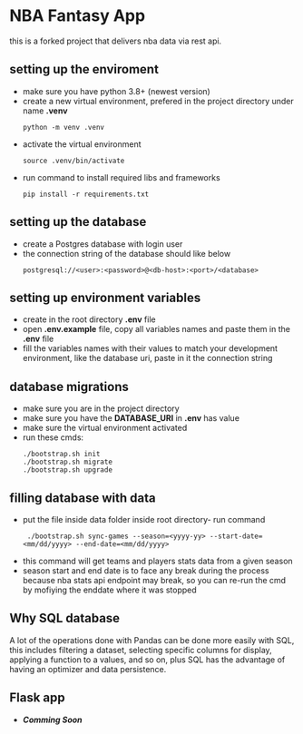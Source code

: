 # NBA Fantasy App
this is a forked project that delivers nba data via rest api.

## setting up the enviroment
- make sure you have python 3.8+ (newest version)
- create a new virtual environment, prefered in the project directory under name **.venv**
    ```
    python -m venv .venv
    ```
- activate the virtual environment
    ```
    source .venv/bin/activate
    ```
- run command to install required libs and frameworks
    ```
    pip install -r requirements.txt
    ```

## setting up the database
- create a Postgres database with login user
- the connection string of the database should like below
    ```
    postgresql://<user>:<password>@<db-host>:<port>/<database>
    ```

## setting up environment variables
- create in the root directory **.env** file
- open **.env.example** file, copy all variables names and paste them in the **.env** file
- fill the variables names with their values to match your development environment, like the database uri, paste in it the connection string

## database migrations
- make sure you are in the project directory
- make sure you have the **DATABASE_URI** in **.env** has value
- make sure the virtual environment activated
- run these cmds:
    ```
    ./bootstrap.sh init
    ./bootstrap.sh migrate
    ./bootstrap.sh upgrade
    ```

## filling database with data
- put the file inside data folder inside root directory- run command
    ``` 
     ./bootstrap.sh sync-games --season=<yyyy-yy> --start-date=<mm/dd/yyyy> --end-date=<mm/dd/yyyy>
    ```
- this command will get teams and players stats data from a given season
- season start and end date is to face any break during the process because nba stats api endpoint may break, so you can re-run the cmd by mofiying the enddate where it was stopped

## Why SQL database
A lot of the operations done with Pandas can be done more easily with SQL, this includes filtering a dataset, selecting specific columns for display, applying a function to a values, and so on, plus SQL has the advantage of having an optimizer and data persistence.

## Flask app
- ***Comming Soon***